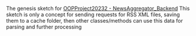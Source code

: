 The genesis sketch for [OOPProject20232 - NewsAggregator_Backend](https://github.com/OOPProject20232/NewsAggregator_Backend)
This sketch is only a concept for sending requests for RSS XML files, saving them to a cache folder, then other classes/methods can use this data for parsing and further processing
